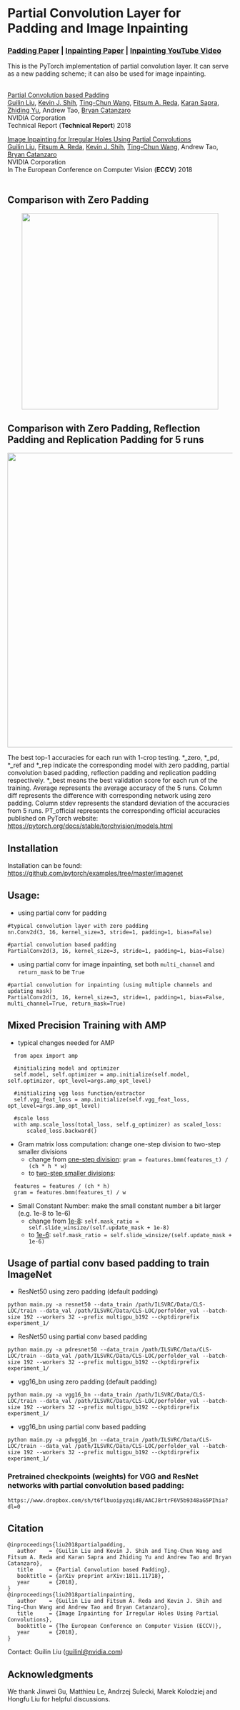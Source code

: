 
# Partial Convolution Layer for Padding and Image Inpainting
### [Padding Paper](https://arxiv.org/pdf/1811.11718.pdf) | [Inpainting Paper](https://arxiv.org/abs/1804.07723) | [Inpainting YouTube Video](https://www.youtube.com/watch?v=gg0F5JjKmhA)

This is the PyTorch implementation of partial convolution layer. It can serve as a new padding scheme; it can also be used for image inpainting. <br><br>


[Partial Convolution based Padding](https://arxiv.org/pdf/1811.11718.pdf) <br>
[Guilin Liu](https://liuguilin1225.github.io/), [Kevin J. Shih](http://web.engr.illinois.edu/~kjshih2/), [Ting-Chun Wang](https://tcwang0509.github.io/), [Fitsum A. Reda](https://scholar.google.com/citations?user=quZ_qLYAAAAJ&hl=en), [Karan Sapra](http://cecas.clemson.edu/~ksapra/), [Zhiding Yu](https://chrisding.github.io/), Andrew Tao, [Bryan Catanzaro](http://catanzaro.name/) <br>
NVIDIA Corporation <br>
Technical Report (**Technical Report**) 2018


[Image Inpainting for Irregular Holes Using Partial Convolutions](https://arxiv.org/abs/1804.07723) <br>
[Guilin Liu](https://liuguilin1225.github.io/), [Fitsum A. Reda](https://scholar.google.com/citations?user=quZ_qLYAAAAJ&hl=en), [Kevin J. Shih](http://web.engr.illinois.edu/~kjshih2/), [Ting-Chun Wang](https://tcwang0509.github.io/), Andrew Tao, [Bryan Catanzaro](http://ctnzr.io/) <br>
NVIDIA Corporation <br>
In The European Conference on Computer Vision (**ECCV**) 2018  <br> <br>



## Comparison with Zero Padding
<p align='center'>  
  <img src='imgs/compare_with_zero_padding_bar.png' width='440'/>
</p>

## Comparison with Zero Padding, Reflection Padding and Replication Padding for 5 runs
<p align='center'>  
  <img src='imgs/compare_all_padding.png' width='660'/>
<!--   <img src='imgs/compare_zero_padding_table.png' width='660'/> -->
</p>

The best top-1 accuracies for each run with 1-crop testing. \*\_zero, \*\_pd, \*\_ref and \*\_rep indicate the corresponding model with zero padding, partial convolution based padding, reflection padding and replication padding respectively. \*\_best means the best validation score for each run of the training. Average represents the average accuracy of the 5 runs. Column diff represents the difference with corresponding network using zero padding. Column stdev represents the standard deviation of the accuracies from 5 runs. PT\_official represents the corresponding official accuracies published on PyTorch website: https://pytorch.org/docs/stable/torchvision/models.html


## Installation
Installation can be found: https://github.com/pytorch/examples/tree/master/imagenet


## Usage:

- using partial conv for padding
```
#typical convolution layer with zero padding
nn.Conv2d(3, 16, kernel_size=3, stride=1, padding=1, bias=False)

#partial convolution based padding
PartialConv2d(3, 16, kernel_size=3, stride=1, padding=1, bias=False)
```

- using partial conv for image inpainting, set both `multi_channel` and `return_mask` to be `True`
```
#partial convolution for inpainting (using multiple channels and updating mask)
PartialConv2d(3, 16, kernel_size=3, stride=1, padding=1, bias=False, multi_channel=True, return_mask=True)
```

## Mixed Precision Training with AMP
- typical changes needed for AMP
```
  from apex import amp
  
  #initializing model and optimizer
  self.model, self.optimizer = amp.initialize(self.model, self.optimizer, opt_level=args.amp_opt_level)
  
  #initializing vgg loss function/extractor
  self.vgg_feat_loss = amp.initialize(self.vgg_feat_loss, opt_level=args.amp_opt_level)
  
  #scale loss
  with amp.scale_loss(total_loss, self.g_optimizer) as scaled_loss:
      scaled_loss.backward()

```

- Gram matrix loss computation: change one-step division to two-step smaller divisions
  - change from [one-step division](https://github.com/NVIDIA/partialconv/blob/master/models/loss.py#L32): `gram = features.bmm(features_t) / (ch * h * w)
`  
  - to [two-step smaller divisions](https://github.com/NVIDIA/partialconv/blob/master/models/loss.py#L28):
```
  features = features / (ch * h)
  gram = features.bmm(features_t) / w
```

- Small Constant Number: make the small constant number a bit larger (e.g. 1e-8 to 1e-6)
  - change from [1e-8](https://github.com/NVIDIA/partialconv/blob/master/models/partialconv2d.py#L64): `self.mask_ratio = self.slide_winsize/(self.update_mask + 1e-8)`
  - to [1e-6](https://github.com/NVIDIA/partialconv/blob/master/models/partialconv2d.py#L63): `self.mask_ratio = self.slide_winsize/(self.update_mask + 1e-6)`
  


## Usage of partial conv based padding to train ImageNet
- ResNet50 using zero padding (default padding)
```
python main.py -a resnet50 --data_train /path/ILSVRC/Data/CLS-LOC/train --data_val /path/ILSVRC/Data/CLS-LOC/perfolder_val --batch-size 192 --workers 32 --prefix multigpu_b192 --ckptdirprefix experiment_1/
```

- ResNet50 using partial conv based padding
```
python main.py -a pdresnet50 --data_train /path/ILSVRC/Data/CLS-LOC/train --data_val /path/ILSVRC/Data/CLS-LOC/perfolder_val --batch-size 192 --workers 32 --prefix multigpu_b192 --ckptdirprefix experiment_1/
```

- vgg16_bn using zero padding (default padding)
```
python main.py -a vgg16_bn --data_train /path/ILSVRC/Data/CLS-LOC/train --data_val /path/ILSVRC/Data/CLS-LOC/perfolder_val --batch-size 192 --workers 32 --prefix multigpu_b192 --ckptdirprefix experiment_1/
```

- vgg16_bn using partial conv based padding
```
python main.py -a pdvgg16_bn --data_train /path/ILSVRC/Data/CLS-LOC/train --data_val /path/ILSVRC/Data/CLS-LOC/perfolder_val --batch-size 192 --workers 32 --prefix multigpu_b192 --ckptdirprefix experiment_1/
```

### Pretrained checkpoints (weights) for VGG and ResNet networks with partial convolution based padding:
```
https://www.dropbox.com/sh/t6flbuoipyzqid8/AACJ8rtrF6V5b9348aG5PIhia?dl=0
```


## Citation
```
@inproceedings{liu2018partialpadding,
   author    = {Guilin Liu and Kevin J. Shih and Ting-Chun Wang and Fitsum A. Reda and Karan Sapra and Zhiding Yu and Andrew Tao and Bryan Catanzaro},
   title     = {Partial Convolution based Padding},
   booktitle = {arXiv preprint arXiv:1811.11718},   
   year      = {2018},
}
@inproceedings{liu2018partialinpainting,
   author    = {Guilin Liu and Fitsum A. Reda and Kevin J. Shih and Ting-Chun Wang and Andrew Tao and Bryan Catanzaro},
   title     = {Image Inpainting for Irregular Holes Using Partial Convolutions},
   booktitle = {The European Conference on Computer Vision (ECCV)},   
   year      = {2018},
}
```

Contact: Guilin Liu (guilinl@nvidia.com)

## Acknowledgments
We thank Jinwei Gu, Matthieu Le, Andrzej Sulecki, Marek Kolodziej and Hongfu Liu for helpful discussions.
